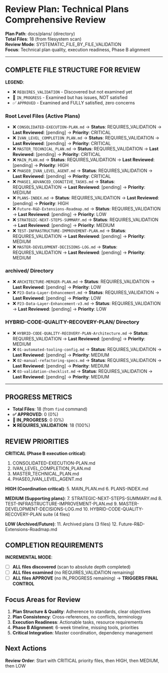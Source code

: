 # Review Plan: Technical Plans Comprehensive Review

**Plan Path**: docs/plans/ (directory)  
**Total Files**: 18 (from filesystem scan)  
**Review Mode**: SYSTEMATIC_FILE_BY_FILE_VALIDATION  
**Focus**: Technical plan quality, execution readiness, Phase B alignment

---

## COMPLETE FILE STRUCTURE FOR REVIEW

**LEGEND**:
- ❌ `REQUIRES_VALIDATION` - Discovered but not examined yet
- 🔄 `IN_PROGRESS` - Examined but has issues, NOT satisfied  
- ✅ `APPROVED` - Examined and FULLY satisfied, zero concerns

### Root Level Files (Active Plans)
- ❌ `CONSOLIDATED-EXECUTION-PLAN.md` → **Status**: REQUIRES_VALIDATION → **Last Reviewed**: [pending] → **Priority**: CRITICAL
- ❌ `IVAN_LEVEL_COMPLETION_PLAN.md` → **Status**: REQUIRES_VALIDATION → **Last Reviewed**: [pending] → **Priority**: CRITICAL
- ❌ `MASTER_TECHNICAL_PLAN.md` → **Status**: REQUIRES_VALIDATION → **Last Reviewed**: [pending] → **Priority**: CRITICAL
- ❌ `MAIN_PLAN.md` → **Status**: REQUIRES_VALIDATION → **Last Reviewed**: [pending] → **Priority**: HIGH
- ❌ `PHASE0_IVAN_LEVEL_AGENT.md` → **Status**: REQUIRES_VALIDATION → **Last Reviewed**: [pending] → **Priority**: CRITICAL
- ❌ `PHASE1_ADVANCED_COGNITIVE_TASKS.md` → **Status**: REQUIRES_VALIDATION → **Last Reviewed**: [pending] → **Priority**: MEDIUM
- ❌ `PLANS-INDEX.md` → **Status**: REQUIRES_VALIDATION → **Last Reviewed**: [pending] → **Priority**: HIGH
- ❌ `Future-R&D-Extensions-Roadmap.md` → **Status**: REQUIRES_VALIDATION → **Last Reviewed**: [pending] → **Priority**: LOW
- ❌ `STRATEGIC-NEXT-STEPS-SUMMARY.md` → **Status**: REQUIRES_VALIDATION → **Last Reviewed**: [pending] → **Priority**: MEDIUM
- ❌ `TEST-INFRASTRUCTURE-IMPROVEMENT-PLAN.md` → **Status**: REQUIRES_VALIDATION → **Last Reviewed**: [pending] → **Priority**: MEDIUM
- ❌ `MASTER-DEVELOPMENT-DECISIONS-LOG.md` → **Status**: REQUIRES_VALIDATION → **Last Reviewed**: [pending] → **Priority**: MEDIUM

### archived/ Directory
- ❌ `ARCHITECTURE-MERGER-PLAN.md` → **Status**: REQUIRES_VALIDATION → **Last Reviewed**: [pending] → **Priority**: LOW
- ❌ `P23-Data-Layer-Enhancement.md` → **Status**: REQUIRES_VALIDATION → **Last Reviewed**: [pending] → **Priority**: LOW
- ❌ `P23-Data-Layer-Enhancement-v3.md` → **Status**: REQUIRES_VALIDATION → **Last Reviewed**: [pending] → **Priority**: LOW

### HYBRID-CODE-QUALITY-RECOVERY-PLAN/ Directory
- ❌ `HYBRID-CODE-QUALITY-RECOVERY-PLAN-Architecture.md` → **Status**: REQUIRES_VALIDATION → **Last Reviewed**: [pending] → **Priority**: MEDIUM
- ❌ `01-automated-tooling-config.md` → **Status**: REQUIRES_VALIDATION → **Last Reviewed**: [pending] → **Priority**: MEDIUM
- ❌ `02-manual-refactoring-specs.md` → **Status**: REQUIRES_VALIDATION → **Last Reviewed**: [pending] → **Priority**: MEDIUM
- ❌ `03-validation-checklist.md` → **Status**: REQUIRES_VALIDATION → **Last Reviewed**: [pending] → **Priority**: MEDIUM

---

## PROGRESS METRICS
- **Total Files**: 18 (from `find` command)
- **✅ APPROVED**: 0 (0%)
- **🔄 IN_PROGRESS**: 0 (0%)  
- **❌ REQUIRES_VALIDATION**: 18 (100%)

## REVIEW PRIORITIES
**CRITICAL (Phase B execution critical)**:
1. CONSOLIDATED-EXECUTION-PLAN.md
2. IVAN_LEVEL_COMPLETION_PLAN.md  
3. MASTER_TECHNICAL_PLAN.md
4. PHASE0_IVAN_LEVEL_AGENT.md

**HIGH (Coordination critical)**:
5. MAIN_PLAN.md
6. PLANS-INDEX.md

**MEDIUM (Supporting plans)**:
7. STRATEGIC-NEXT-STEPS-SUMMARY.md
8. TEST-INFRASTRUCTURE-IMPROVEMENT-PLAN.md
9. MASTER-DEVELOPMENT-DECISIONS-LOG.md
10. HYBRID-CODE-QUALITY-RECOVERY-PLAN suite (4 files)

**LOW (Archived/Future)**:
11. Archived plans (3 files)
12. Future-R&D-Extensions-Roadmap.md

## COMPLETION REQUIREMENTS
**INCREMENTAL MODE**:
- [ ] **ALL files discovered** (scan to absolute depth completed)
- [ ] **ALL files examined** (no REQUIRES_VALIDATION remaining)
- [ ] **ALL files APPROVE** (no IN_PROGRESS remaining) → **TRIGGERS FINAL CONTROL**

## Focus Areas for Review
1. **Plan Structure & Quality**: Adherence to standards, clear objectives
2. **Plan Consistency**: Cross-references, no conflicts, terminology
3. **Execution Readiness**: Actionable tasks, resource requirements
4. **Phase B Alignment**: 6-week timeline, missing tools, priorities
5. **Critical Integration**: Master coordination, dependency management

## Next Actions
**Review Order**: Start with CRITICAL priority files, then HIGH, then MEDIUM, then LOW